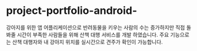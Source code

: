 # project-portfolio-android-

강아지를 위한 앱 어플리케이션으로 
반려동물을 키우는 사람의 수는 증가하지만 직접 돌봐줄 시간이 부족한 사람들을 위해 산책 대행 서비스를 개발 하였습니다.
주요 기능으로는 산책 대행자와 내 강아지 위치를 실시간으로 견주가 확인이 가능합니다. 
